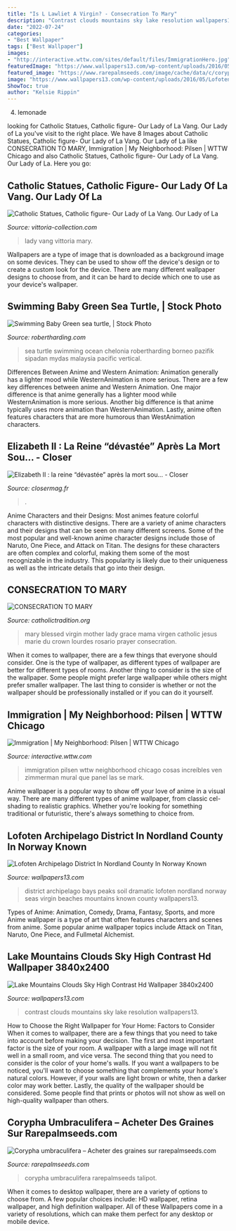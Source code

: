 ```yaml
---
title: "Is L Lawliet A Virgin? - Consecration To Mary"
description: "Contrast clouds mountains sky lake resolution wallpapers13"
date: "2022-07-24"
categories:
- "Best Wallpaper"
tags: ["Best Wallpaper"]
images:
- "http://interactive.wttw.com/sites/default/files/ImmigrationHero.jpg"
featuredImage: "https://www.wallpapers13.com/wp-content/uploads/2016/05/Lofoten-archipelago-district-in-Nordland-county-in-Norway-known-dramatic-mountains-and-peaks-seas-bays-and-beaches-virgin-soil-1680x1050.jpg"
featured_image: "https://www.rarepalmseeds.com/image/cache/data/c/corypha-umbraculifera-11540296_0_4_800x1600_38f67.jpg"
image: "https://www.wallpapers13.com/wp-content/uploads/2016/05/Lofoten-archipelago-district-in-Nordland-county-in-Norway-known-dramatic-mountains-and-peaks-seas-bays-and-beaches-virgin-soil-1680x1050.jpg"
ShowToc: true
author: "Kelsie Rippin"
---
```



4. lemonade 

	

		
looking for Catholic Statues, Catholic figure- Our Lady of La Vang. Our Lady of La you've visit to the right place. We have 8 Images about Catholic Statues, Catholic figure- Our Lady of La Vang. Our Lady of La like CONSECRATION TO MARY, Immigration | My Neighborhood: Pilsen | WTTW Chicago and also Catholic Statues, Catholic figure- Our Lady of La Vang. Our Lady of La. Here you go:
		
    
## Catholic Statues, Catholic Figure- Our Lady Of La Vang. Our Lady Of La

<img loading=lazy src="https://www.vittoria-collection.com/v/vspfiles/photos/431C-3.jpg" onerror="this.onerror=null;this.src='https://tse4.mm.bing.net/th?id=OIP.0-6vV7YqYzw1GPCZvaJPIAHaLG&amp;pid=15.1';" alt="Catholic Statues, Catholic figure- Our Lady of La Vang. Our Lady of La">

_Source: vittoria-collection.com_

>lady vang vittoria mary. 

	

Wallpapers are a type of image that is downloaded as a background image on some devices. They can be used to show off the device's design or to create a custom look for the device. There are many different wallpaper designs to choose from, and it can be hard to decide which one to use as your device's wallpaper.

    
## Swimming Baby Green Sea Turtle, | Stock Photo

<img loading=lazy src="http://www.robertharding.com/watermark.php?type=preview&amp;im=RM/RH/VERTICAL/759-9" onerror="this.onerror=null;this.src='https://tse4.mm.bing.net/th?id=OIP.YlpQtcRwgnpDX4NRbJuQwAHaLk&amp;pid=15.1';" alt="Swimming Baby Green sea turtle, | Stock Photo">

_Source: robertharding.com_

>sea turtle swimming ocean chelonia robertharding borneo pazifik sipadan mydas malaysia pacific vertical. 

	

Differences Between Anime and Western Animation: Animation generally has a lighter mood while WesternAnimation is more serious.
There are a few key differences between anime and Western Animation. One major difference is that anime generally has a lighter mood while WesternAnimation is more serious. Another big difference is that anime typically uses more animation than WesternAnimation. Lastly, anime often features characters that are more humorous than WestAnimation characters.

    
## Elizabeth II : La Reine “dévastée” Après La Mort Sou... - Closer

<img loading=lazy src="https://file1.closermag.fr/var/closermag/storage/images/1/3/3/7/7/13377977/la-reine-elisabeth-ii.jpeg?alias=exact1024x768_p&amp;size=x100&amp;format=jpeg" onerror="this.onerror=null;this.src='https://tse2.mm.bing.net/th?id=OIP.2rcUFYzfq5JZj0tV19i1IgHaKu&amp;pid=15.1';" alt="Elizabeth II : la reine “dévastée” après la mort sou... - Closer">

_Source: closermag.fr_

>. 

	

Anime Characters and their Designs: Most animes feature colorful characters with distinctive designs.
There are a variety of anime characters and their designs that can be seen on many different screens. Some of the most popular and well-known anime character designs include those of Naruto, One Piece, and Attack on Titan. The designs for these characters are often complex and colorful, making them some of the most recognizable in the industry. This popularity is likely due to their uniqueness as well as the intricate details that go into their design.

    
## CONSECRATION TO MARY

<img loading=lazy src="http://www.catholictradition.org/Children/o-mary.jpg" onerror="this.onerror=null;this.src='https://tse1.mm.bing.net/th?id=OIP.R7kM_PmPpm0ywjim-jfsxQHaKk&amp;pid=15.1';" alt="CONSECRATION TO MARY">

_Source: catholictradition.org_

>mary blessed virgin mother lady grace mama virgen catholic jesus marie du crown lourdes rosario prayer consecration. 

	

When it comes to wallpaper, there are a few things that everyone should consider. One is the type of wallpaper, as different types of wallpaper are better for different types of rooms. Another thing to consider is the size of the wallpaper. Some people might prefer large wallpaper while others might prefer smaller wallpaper. The last thing to consider is whether or not the wallpaper should be professionally installed or if you can do it yourself.

    
## Immigration | My Neighborhood: Pilsen | WTTW Chicago

<img loading=lazy src="http://interactive.wttw.com/sites/default/files/ImmigrationHero.jpg" onerror="this.onerror=null;this.src='https://tse4.mm.bing.net/th?id=OIP.a5f-jmXeNeCXpHdmbb4R8gHaEK&amp;pid=15.1';" alt="Immigration | My Neighborhood: Pilsen | WTTW Chicago">

_Source: interactive.wttw.com_

>immigration pilsen wttw neighborhood chicago cosas increíbles ven zimmerman mural que panel las se mark. 

	

Anime wallpaper is a popular way to show off your love of anime in a visual way. There are many different types of anime wallpaper, from classic cel-shading to realistic graphics. Whether you're looking for something traditional or futuristic, there's always something to choice from.

    
## Lofoten Archipelago District In Nordland County In Norway Known

<img loading=lazy src="https://www.wallpapers13.com/wp-content/uploads/2016/05/Lofoten-archipelago-district-in-Nordland-county-in-Norway-known-dramatic-mountains-and-peaks-seas-bays-and-beaches-virgin-soil-1680x1050.jpg" onerror="this.onerror=null;this.src='https://tse3.mm.bing.net/th?id=OIP.cLBLwdwLTU7dlfB8kf3PAAHaEo&amp;pid=15.1';" alt="Lofoten Archipelago District In Nordland County In Norway Known">

_Source: wallpapers13.com_

>district archipelago bays peaks soil dramatic lofoten nordland norway seas virgin beaches mountains known county wallpapers13. 

	

Types of Anime: Animation, Comedy, Drama, Fantasy, Sports, and more
Anime wallpaper is a type of art that often features characters and scenes from anime. Some popular anime wallpaper topics include Attack on Titan, Naruto, One Piece, and Fullmetal Alchemist.

    
## Lake Mountains Clouds Sky High Contrast Hd Wallpaper 3840x2400

<img loading=lazy src="https://www.wallpapers13.com/wp-content/uploads/2016/02/Lake-mountains-clouds-sky-high-contrast-Hd-wallpaper-3840x2400.jpg" onerror="this.onerror=null;this.src='https://tse2.mm.bing.net/th?id=OIP.Eo2uIXe5tNABUFA_MLNMNwHaEo&amp;pid=15.1';" alt="Lake Mountains Clouds Sky High Contrast Hd Wallpaper 3840x2400">

_Source: wallpapers13.com_

>contrast clouds mountains sky lake resolution wallpapers13. 

	

How to Choose the Right Wallpaper for Your Home: Factors to Consider
When it comes to wallpaper, there are a few things that you need to take into account before making your decision. The first and most important factor is the size of your room. A wallpaper with a large image will not fit well in a small room, and vice versa. 
The second thing that you need to consider is the color of your home's walls. If you want a wallpapers to be noticed, you'll want to choose something that complements your home's natural colors. However, if your walls are light brown or white, then a darker color may work better. 
Lastly, the quality of the wallpaper should be considered. Some people find that prints or photos will not show as well on high-quality wallpaper than others.

    
## Corypha Umbraculifera – Acheter Des Graines Sur Rarepalmseeds.com

<img loading=lazy src="https://www.rarepalmseeds.com/image/cache/data/c/corypha-umbraculifera-11540296_0_4_800x1600_38f67.jpg" onerror="this.onerror=null;this.src='https://tse3.mm.bing.net/th?id=OIP.ODKRmiO2ZvJIn9AZ0rzp5AHaLH&amp;pid=15.1';" alt="Corypha umbraculifera – Acheter des graines sur rarepalmseeds.com">

_Source: rarepalmseeds.com_

>corypha umbraculifera rarepalmseeds talipot. 

	

When it comes to desktop wallpaper, there are a variety of options to choose from. A few popular choices include: HD wallpaper, retina wallpaper, and high definition wallpaper. All of these Wallpapers come in a variety of resolutions, which can make them perfect for any desktop or mobile device. 

